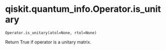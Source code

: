 # qiskit.quantum\_info.Operator.is\_unitary

`Operator.is_unitary(atol=None, rtol=None)`

Return True if operator is a unitary matrix.
